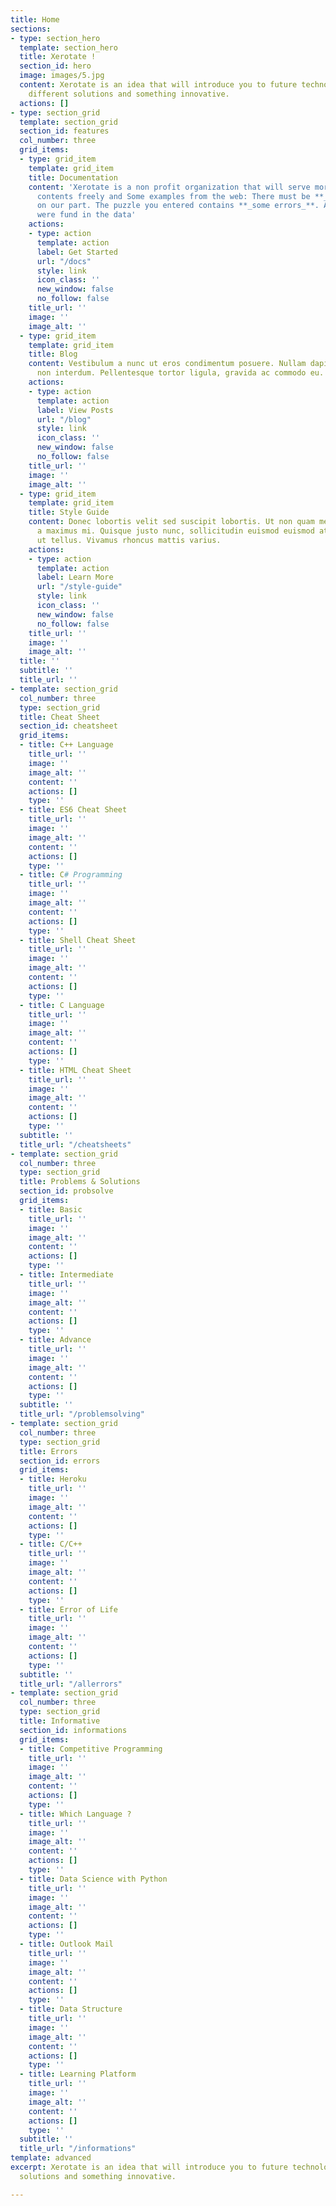 ```yaml
---
title: Home
sections:
- type: section_hero
  template: section_hero
  title: Xerotate !
  section_id: hero
  image: images/5.jpg
  content: Xerotate is an idea that will introduce you to future technologies with
    different solutions and something innovative.
  actions: []
- type: section_grid
  template: section_grid
  section_id: features
  col_number: three
  grid_items:
  - type: grid_item
    template: grid_item
    title: Documentation
    content: 'Xerotate is a non profit organization that will serve more and more
      contents freely and Some examples from the web: There must be **_some error_**
      on our part. The puzzle you entered contains **_some errors_**. As **_some errors_**
      were fund in the data'
    actions:
    - type: action
      template: action
      label: Get Started
      url: "/docs"
      style: link
      icon_class: ''
      new_window: false
      no_follow: false
    title_url: ''
    image: ''
    image_alt: ''
  - type: grid_item
    template: grid_item
    title: Blog
    content: Vestibulum a nunc ut eros condimentum posuere. Nullam dapibus quis nunc
      non interdum. Pellentesque tortor ligula, gravida ac commodo eu.
    actions:
    - type: action
      template: action
      label: View Posts
      url: "/blog"
      style: link
      icon_class: ''
      new_window: false
      no_follow: false
    title_url: ''
    image: ''
    image_alt: ''
  - type: grid_item
    template: grid_item
    title: Style Guide
    content: Donec lobortis velit sed suscipit lobortis. Ut non quam metus. Nullam
      a maximus mi. Quisque justo nunc, sollicitudin euismod euismod at, tincidunt
      ut tellus. Vivamus rhoncus mattis varius.
    actions:
    - type: action
      template: action
      label: Learn More
      url: "/style-guide"
      style: link
      icon_class: ''
      new_window: false
      no_follow: false
    title_url: ''
    image: ''
    image_alt: ''
  title: ''
  subtitle: ''
  title_url: ''
- template: section_grid
  col_number: three
  type: section_grid
  title: Cheat Sheet
  section_id: cheatsheet
  grid_items:
  - title: C++ Language
    title_url: ''
    image: ''
    image_alt: ''
    content: ''
    actions: []
    type: ''
  - title: ES6 Cheat Sheet
    title_url: ''
    image: ''
    image_alt: ''
    content: ''
    actions: []
    type: ''
  - title: C# Programming
    title_url: ''
    image: ''
    image_alt: ''
    content: ''
    actions: []
    type: ''
  - title: Shell Cheat Sheet
    title_url: ''
    image: ''
    image_alt: ''
    content: ''
    actions: []
    type: ''
  - title: C Language
    title_url: ''
    image: ''
    image_alt: ''
    content: ''
    actions: []
    type: ''
  - title: HTML Cheat Sheet
    title_url: ''
    image: ''
    image_alt: ''
    content: ''
    actions: []
    type: ''
  subtitle: ''
  title_url: "/cheatsheets"
- template: section_grid
  col_number: three
  type: section_grid
  title: Problems & Solutions
  section_id: probsolve
  grid_items:
  - title: Basic
    title_url: ''
    image: ''
    image_alt: ''
    content: ''
    actions: []
    type: ''
  - title: Intermediate
    title_url: ''
    image: ''
    image_alt: ''
    content: ''
    actions: []
    type: ''
  - title: Advance
    title_url: ''
    image: ''
    image_alt: ''
    content: ''
    actions: []
    type: ''
  subtitle: ''
  title_url: "/problemsolving"
- template: section_grid
  col_number: three
  type: section_grid
  title: Errors
  section_id: errors
  grid_items:
  - title: Heroku
    title_url: ''
    image: ''
    image_alt: ''
    content: ''
    actions: []
    type: ''
  - title: C/C++
    title_url: ''
    image: ''
    image_alt: ''
    content: ''
    actions: []
    type: ''
  - title: Error of Life
    title_url: ''
    image: ''
    image_alt: ''
    content: ''
    actions: []
    type: ''
  subtitle: ''
  title_url: "/allerrors"
- template: section_grid
  col_number: three
  type: section_grid
  title: Informative
  section_id: informations
  grid_items:
  - title: Competitive Programming
    title_url: ''
    image: ''
    image_alt: ''
    content: ''
    actions: []
    type: ''
  - title: Which Language ?
    title_url: ''
    image: ''
    image_alt: ''
    content: ''
    actions: []
    type: ''
  - title: Data Science with Python
    title_url: ''
    image: ''
    image_alt: ''
    content: ''
    actions: []
    type: ''
  - title: Outlook Mail
    title_url: ''
    image: ''
    image_alt: ''
    content: ''
    actions: []
    type: ''
  - title: Data Structure
    title_url: ''
    image: ''
    image_alt: ''
    content: ''
    actions: []
    type: ''
  - title: Learning Platform
    title_url: ''
    image: ''
    image_alt: ''
    content: ''
    actions: []
    type: ''
  subtitle: ''
  title_url: "/informations"
template: advanced
excerpt: Xerotate is an idea that will introduce you to future technologies with different
  solutions and something innovative.

---
```


